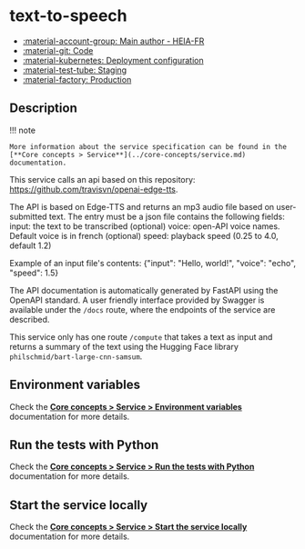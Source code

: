 # text-to-speech

- [:material-account-group: Main author - HEIA-FR](https://www.hes-so.ch/swiss-ai-center/equipe)
- [:material-git: Code](https://github.com/swiss-ai-center/text-to-speech)
- [:material-kubernetes: Deployment configuration](https://github.com/swiss-ai-center/text-to-speech/tree/main/kubernetes)
- [:material-test-tube: Staging](https://text-to-speech-swiss-ai-center.kube.isc.heia-fr.ch)
- [:material-factory: Production](https://text-to-speech-service.swiss-ai-center.ch)

## Description

!!! note

    More information about the service specification can be found in the
    [**Core concepts > Service**](../core-concepts/service.md) documentation.

This service calls an api based on this repository:
https://github.com/travisvn/openai-edge-tts.

The API is based on Edge-TTS and returns an mp3 audio file based on user-submitted text.
    The entry must be a json file contains the following fields:
    input: the text to be transcribed
    (optional) voice: open-API voice names. Default voice is in french
    (optional) speed: playback speed (0.25 to 4.0, default 1.2)

Example of an input file's contents:
{"input": "Hello, world!",
"voice": "echo",
"speed": 1.5}

The API documentation is automatically generated by FastAPI using the OpenAPI
standard. A user friendly interface provided by Swagger is available under the
`/docs` route, where the endpoints of the service are described.

This service only has one route `/compute` that takes a text as input and
returns a summary of the text using the Hugging Face library
`philschmid/bart-large-cnn-samsum`.

## Environment variables

Check the
[**Core concepts > Service > Environment variables**](../core-concepts/service.md#environment-variables)
documentation for more details.

## Run the tests with Python

Check the
[**Core concepts > Service > Run the tests with Python**](../core-concepts/service.md#run-the-tests-with-python)
documentation for more details.

## Start the service locally

Check the
[**Core concepts > Service > Start the service locally**](../core-concepts/service.md#start-the-service-locally)
documentation for more details.
